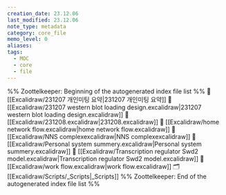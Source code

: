 ```yaml
---
creation_date: 23.12.06
last_modified: 23.12.06
note_type: metadata
category: core_file
memo_level: 0
aliases: 
tags:
  - MOC
  - core
  - file
---
```

%% Zoottelkeeper: Beginning of the autogenerated index file list  %%
📄 [[Excalidraw/231207 개인미팅 요약|231207 개인미팅 요약]]
📄 [[Excalidraw/231207 western blot loading design.excalidraw|231207 western blot loading design.excalidraw]]
📄 [[Excalidraw/231208.excalidraw|231208.excalidraw]]
📄 [[Excalidraw/home network flow.excalidraw|home network flow.excalidraw]]
📄 [[Excalidraw/NNS complexexcalidraw|NNS complexexcalidraw]]
📄 [[Excalidraw/Personal system summery.excalidraw|Personal system summery.excalidraw]]
📄 [[Excalidraw/Transcription regulator Swd2 model.excalidraw|Transcription regulator Swd2 model.excalidraw]]
📄 [[Excalidraw/work flow.excalidraw|work flow.excalidraw]]
🗂️ [[Excalidraw/Scripts/_Scripts|_Scripts]]
%% Zoottelkeeper: End of the autogenerated index file list  %%
